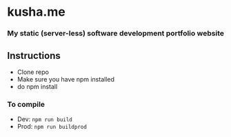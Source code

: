# kusha.me
### My static (server-less) software development portfolio website

## Instructions
* Clone repo
* Make sure you have npm installed
* do npm install

### To compile
* Dev: `npm run build`
* Prod: `npm run buildprod`

